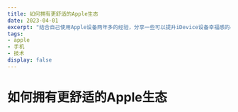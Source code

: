 ```yaml
---
title: 如何拥有更舒适的Apple生态
date: 2023-04-01
excerpt: "结合自己使用Apple设备两年多的经验，分享一些可以提升iDevice设备幸福感的小功能"
tags:
- apple
- 手机
- 技术
display: false
---
```

# 如何拥有更舒适的Apple生态

